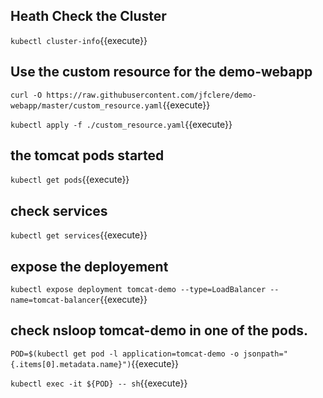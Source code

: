 ## Heath Check the Cluster

`kubectl cluster-info`{{execute}}

## Use the custom resource for the demo-webapp

`curl -O https://raw.githubusercontent.com/jfclere/demo-webapp/master/custom_resource.yaml`{{execute}}

`kubectl apply -f ./custom_resource.yaml`{{execute}}

## the tomcat pods started

`kubectl get pods`{{execute}}

## check services

`kubectl get services`{{execute}}

## expose the deployement

`kubectl expose deployment tomcat-demo --type=LoadBalancer --name=tomcat-balancer`{{execute}}

## check nsloop tomcat-demo in one of the pods.

`POD=$(kubectl get pod -l application=tomcat-demo -o jsonpath="{.items[0].metadata.name}")`{{execute}}

`kubectl exec -it ${POD} -- sh`{{execute}}
